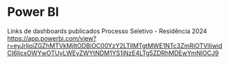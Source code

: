 # Power BI
Links de dashboards publicados
Processo Seletivo - Residência 2024
https://app.powerbi.com/view?r=eyJrIjoiZGZhMTVkMjItODBiOC00YzY2LTllMTgtMWE1NTc3ZmRiOTVlIiwidCI6IjcxOWYwOTUyLWEyZWYtNDM1YS1iNzE4LTg5ZDRhMDEwYmNlOCJ9
